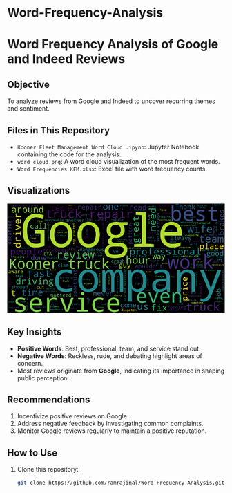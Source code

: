 # Word-Frequency-Analysis

# Word Frequency Analysis of Google and Indeed Reviews

## Objective
To analyze reviews from Google and Indeed to uncover recurring themes and sentiment.

## Files in This Repository
- `Kooner Fleet Management Word Cloud .ipynb`: Jupyter Notebook containing the code for the analysis.
- `word_cloud.png`: A word cloud visualization of the most frequent words.
- `Word Frequencies KFM.xlsx`: Excel file with word frequency counts.

## Visualizations
![Word Cloud](word_cloud.png)

## Key Insights
- **Positive Words**: Best, professional, team, and service stand out.
- **Negative Words**: Reckless, rude, and debating highlight areas of concern.
- Most reviews originate from **Google**, indicating its importance in shaping public perception.

## Recommendations
1. Incentivize positive reviews on Google.
2. Address negative feedback by investigating common complaints.
3. Monitor Google reviews regularly to maintain a positive reputation.

## How to Use
1. Clone this repository:
   ```bash
   git clone https://github.com/ramrajinal/Word-Frequency-Analysis.git

